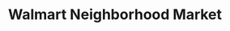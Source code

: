 ---
title: "Walmart Neighborhood Market"
url: /baton-rouge/walmart-neighborhood-market/
shop: Supermarkt
---